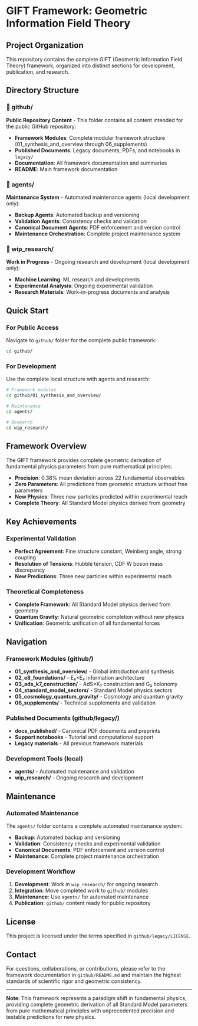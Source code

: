 # GIFT Framework: Geometric Information Field Theory

## Project Organization

This repository contains the complete GIFT (Geometric Information Field Theory) framework, organized into distinct sections for development, publication, and research.

## Directory Structure

### 📁 github/
**Public Repository Content** - This folder contains all content intended for the public GitHub repository:

- **Framework Modules**: Complete modular framework structure (01_synthesis_and_overview through 06_supplements)
- **Published Documents**: Legacy documents, PDFs, and notebooks in `legacy/`
- **Documentation**: All framework documentation and summaries
- **README**: Main framework documentation

### 📁 agents/
**Maintenance System** - Automated maintenance agents (local development only):

- **Backup Agents**: Automated backup and versioning
- **Validation Agents**: Consistency checks and validation
- **Canonical Document Agents**: PDF enforcement and version control
- **Maintenance Orchestration**: Complete project maintenance system

### 📁 wip_research/
**Work in Progress** - Ongoing research and development (local development only):

- **Machine Learning**: ML research and developments
- **Experimental Analysis**: Ongoing experimental validation
- **Research Materials**: Work-in-progress documents and analysis

## Quick Start

### For Public Access
Navigate to `github/` folder for the complete public framework:
```bash
cd github/
```

### For Development
Use the complete local structure with agents and research:
```bash
# Framework modules
cd github/01_synthesis_and_overview/

# Maintenance
cd agents/

# Research
cd wip_research/
```

## Framework Overview

The GIFT framework provides complete geometric derivation of fundamental physics parameters from pure mathematical principles:

- **Precision**: 0.38% mean deviation across 22 fundamental observables
- **Zero Parameters**: All predictions from geometric structure without free parameters
- **New Physics**: Three new particles predicted within experimental reach
- **Complete Theory**: All Standard Model physics derived from geometry

## Key Achievements

### Experimental Validation
- **Perfect Agreement**: Fine structure constant, Weinberg angle, strong coupling
- **Resolution of Tensions**: Hubble tension, CDF W boson mass discrepancy
- **New Predictions**: Three new particles within experimental reach

### Theoretical Completeness
- **Complete Framework**: All Standard Model physics derived from geometry
- **Quantum Gravity**: Natural geometric completion without new physics
- **Unification**: Geometric unification of all fundamental forces

## Navigation

### Framework Modules (github/)
- **01_synthesis_and_overview/** - Global introduction and synthesis
- **02_e8_foundations/** - E₈×E₈ information architecture
- **03_ads_k7_construction/** - AdS×K₇ construction and G₂ holonomy
- **04_standard_model_sectors/** - Standard Model physics sectors
- **05_cosmology_quantum_gravity/** - Cosmology and quantum gravity
- **06_supplements/** - Technical supplements and validation

### Published Documents (github/legacy/)
- **docs_published/** - Canonical PDF documents and preprints
- **Support notebooks** - Tutorial and computational support
- **Legacy materials** - All previous framework materials

### Development Tools (local)
- **agents/** - Automated maintenance and validation
- **wip_research/** - Ongoing research and development

## Maintenance

### Automated Maintenance
The `agents/` folder contains a complete automated maintenance system:
- **Backup**: Automated backup and versioning
- **Validation**: Consistency checks and experimental validation
- **Canonical Documents**: PDF enforcement and version control
- **Maintenance**: Complete project maintenance orchestration

### Development Workflow
1. **Development**: Work in `wip_research/` for ongoing research
2. **Integration**: Move completed work to `github/` modules
3. **Maintenance**: Use `agents/` for automated maintenance
4. **Publication**: `github/` content ready for public repository

## License

This project is licensed under the terms specified in `github/legacy/LICENSE`.

## Contact

For questions, collaborations, or contributions, please refer to the framework documentation in `github/README.md` and maintain the highest standards of scientific rigor and geometric consistency.

---

**Note**: This framework represents a paradigm shift in fundamental physics, providing complete geometric derivation of all Standard Model parameters from pure mathematical principles with unprecedented precision and testable predictions for new physics.